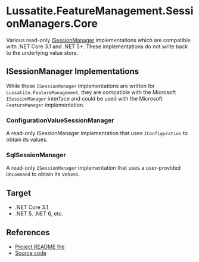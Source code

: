 # Lussatite.FeatureManagement.SessionManagers.Core

Various read-only [ISessionManager](https://docs.microsoft.com/en-us/dotnet/api/microsoft.featuremanagement.isessionmanager) implementations which are compatible with .NET Core 3.1 and .NET 5+.  These implementations do not write back to the underlying value store.

## ISessionManager Implementations

While these `ISessionManager` implementations are written for `Lussatite.FeatureManagement`, they are compatible with the Microsoft `ISessionManager` interface and could be used with the Microsoft `FeatureManager` implementation.

### ConfigurationValueSessionManager

A read-only ISessionManager implementation that uses `IConfiguration` to obtain its values.

### SqlSessionManager

A read-only `ISessionManager` implementation that uses a user-provided `DbCommand` to obtain its values.

## Target

- .NET Core 3.1
- .NET 5, .NET 6, etc.

## References

- [Project README file](https://github.com/tgharold/Lussatite.FeatureManagement/blob/main/README.md)
- [Source code](https://github.com/tgharold/Lussatite.FeatureManagement/)

